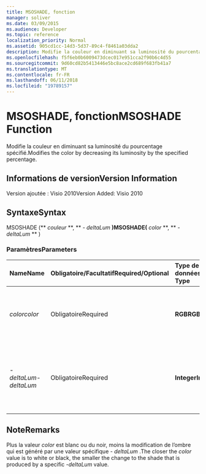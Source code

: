 ```yaml
---
title: MSOSHADE, fonction
manager: soliver
ms.date: 03/09/2015
ms.audience: Developer
ms.topic: reference
localization_priority: Normal
ms.assetid: 905cd1cc-14d3-5d37-89c4-f8461a03dda2
description: Modifie la couleur en diminuant sa luminosité du pourcentage spécifié.
ms.openlocfilehash: f5f6eb0b6009473dcec017e951cca2f90b6c4d55
ms.sourcegitcommit: 9d60cd82b5413446e5bc8ace2cd689f683fb41a7
ms.translationtype: MT
ms.contentlocale: fr-FR
ms.lasthandoff: 06/11/2018
ms.locfileid: "19789157"
---
```

# <a name="msoshade-function"></a><span data-ttu-id="93d36-103">MSOSHADE, fonction</span><span class="sxs-lookup"><span data-stu-id="93d36-103">MSOSHADE Function</span></span>

<span data-ttu-id="93d36-104">Modifie la couleur en diminuant sa luminosité du pourcentage spécifié.</span><span class="sxs-lookup"><span data-stu-id="93d36-104">Modifies the color by decreasing its luminosity by the specified percentage.</span></span>
  
## <a name="version-information"></a><span data-ttu-id="93d36-105">Informations de version</span><span class="sxs-lookup"><span data-stu-id="93d36-105">Version Information</span></span>

<span data-ttu-id="93d36-106">Version ajoutée : Visio 2010</span><span class="sxs-lookup"><span data-stu-id="93d36-106">Version Added: Visio 2010</span></span> 
  
## <a name="syntax"></a><span data-ttu-id="93d36-107">Syntaxe</span><span class="sxs-lookup"><span data-stu-id="93d36-107">Syntax</span></span>

<span data-ttu-id="93d36-108">MSOSHADE (** *couleur* **, ** *- deltaLum* **)</span><span class="sxs-lookup"><span data-stu-id="93d36-108">MSOSHADE(** *color* **, ** *-deltaLum* ** )</span></span> 
  
### <a name="parameters"></a><span data-ttu-id="93d36-109">Paramètres</span><span class="sxs-lookup"><span data-stu-id="93d36-109">Parameters</span></span>

|<span data-ttu-id="93d36-110">**Name**</span><span class="sxs-lookup"><span data-stu-id="93d36-110">**Name**</span></span>|<span data-ttu-id="93d36-111">**Obligatoire/Facultatif**</span><span class="sxs-lookup"><span data-stu-id="93d36-111">**Required/Optional**</span></span>|<span data-ttu-id="93d36-112">**Type de données**</span><span class="sxs-lookup"><span data-stu-id="93d36-112">**Data Type**</span></span>|<span data-ttu-id="93d36-113">**Description**</span><span class="sxs-lookup"><span data-stu-id="93d36-113">**Description**</span></span>|
|:-----|:-----|:-----|:-----|
| <span data-ttu-id="93d36-114">_color_</span><span class="sxs-lookup"><span data-stu-id="93d36-114">_color_</span></span> <br/> |<span data-ttu-id="93d36-115">Obligatoire</span><span class="sxs-lookup"><span data-stu-id="93d36-115">Required</span></span>  <br/> |<span data-ttu-id="93d36-116">**RGB**</span><span class="sxs-lookup"><span data-stu-id="93d36-116">**RGB**</span></span> <br/> |<span data-ttu-id="93d36-117">Valeur de couleur RVB (rouge, vert, bleu) standard ou référence à une couleur.</span><span class="sxs-lookup"><span data-stu-id="93d36-117">The standard RGB (red, green, blue) color value or reference to a color.</span></span>  <br/> |
| <span data-ttu-id="93d36-118">_-deltaLum_</span><span class="sxs-lookup"><span data-stu-id="93d36-118">_-deltaLum_</span></span> <br/> |<span data-ttu-id="93d36-119">Obligatoire</span><span class="sxs-lookup"><span data-stu-id="93d36-119">Required</span></span>  <br/> |<span data-ttu-id="93d36-120">**Integer**</span><span class="sxs-lookup"><span data-stu-id="93d36-120">**Integer**</span></span> <br/> |<span data-ttu-id="93d36-121">Pourcentage de modification vers blanc (-100 %) ou noir (100 %) à partir de la valeur de _couleur_ .</span><span class="sxs-lookup"><span data-stu-id="93d36-121">The percentage change toward white (-100%) or black (100%) from the  _color_ value.</span></span>  <br/> |
   
## <a name="remarks"></a><span data-ttu-id="93d36-122">Note</span><span class="sxs-lookup"><span data-stu-id="93d36-122">Remarks</span></span>

<span data-ttu-id="93d36-123">Plus la valeur _color_ est blanc ou du noir, moins la modification de l’ombre qui est généré par une valeur spécifique _- deltaLum_ .</span><span class="sxs-lookup"><span data-stu-id="93d36-123">The closer the  _color_ value is to white or black, the smaller the change to the shade that is produced by a specific  _-deltaLum_ value.</span></span> 
  

